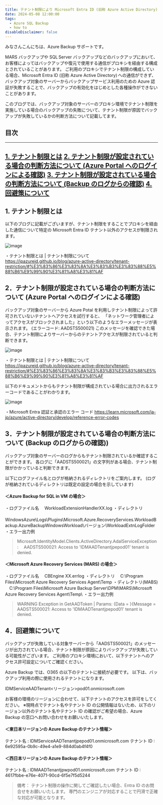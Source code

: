```yaml
---
title: テナント制限により Microsoft Entra ID (旧称 Azure Active Directory) 向けの通信に失敗する
date: 2024-05-08 12:00:00
tags:
  - Azure SQL Backup
  - how to
disableDisclaimer: false
---
```


<!-- more -->
みなさんこんにちは、Azure Backup サポートです。
 
MARS バックアップや SQL Server バックアップなどのバックアップにおいて、お客様によってはバックアップや復元で使用する通信がプロキシを経由する構成とされていることがあります。 
ご利用のプロキシでテナント制限の構成している場合、Microsoft Entra ID (旧称 Azure Active Directory) への通信ができず、バックアップ対象のサーバーからバックアップサービス利用のための Azure 認証が失敗することで、バックアップの有効化をはじめとした各種操作ができないことがあります。 
 
このブログでは、バックアップ対象のサーバーのプロキシ環境でテナント制限を実施している場合のバックアップの失敗について、テナント制限が原因でバックアップが失敗しているかの判断方法について記載してます。

## 目次 
-----------------------------------------------------------
[1. テナント制限とは](#1)
[2. テナント制限が設定されている場合の判断方法について (Azure Portal へのログインによる確認)](#2)
[3. テナント制限が設定されている場合の判断方法について (Backup のログからの確認)](#3)
[4. 回避策について](#4)
-----------------------------------------------------------

## <a id="1"></a> 1.  テナント制限とは
以下のブログに記載がございますが、テナント制限をすることでプロキシを経由した通信について特定の Microsoft Entra ID テナント以外のアクセスが制限されます。

![image](https://github.com/jpabrs-scem/blog/assets/141223502/a3dd80b9-75f4-4ee0-8aed-668c945b264a)

・テナント制限とは | テナント制限について 
https://jpazureid.github.io/blog/azure-active-directory/tenant-restriction/#%E3%83%86%E3%83%8A%E3%83%B3%E3%83%88%E5%88%B6%E9%99%90%E3%81%A8%E3%81%AF


## <a id="2"></a> 2．テナント制限が設定されている場合の判断方法について (Azure Portal へのログインによる確認) 
バックアップ対象のサーバーから Azure Potal を利用しテナント制限によって許可されていないテナントへアクセスを試行すると、 「ネットワーク管理者によってアクセスがブロックされました」という以下のようなエラーメッセージが表示されます。 (エラーコード: AADSTS500021) 
このメッセージを確認できた場合、テナント制限によりサーバーからのテナントアクセスが制限されていると判断できます。

![image](https://github.com/jpabrs-scem/blog/assets/141223502/f09cf41b-6620-4d25-841d-35cbe978f184)

・テナント制限とは | テナント制限について
https://jpazureid.github.io/blog/azure-active-directory/tenant-restriction/#%E3%83%86%E3%83%8A%E3%83%B3%E3%83%88%E5%88%B6%E9%99%90%E3%81%A8%E3%81%AF
 
以下のドキュメントからもテナント制限が構成されている場合に出力されるエラーコードであることがわかります。

![image](https://github.com/jpabrs-scem/blog/assets/141223502/0142a7c0-2226-44f8-b1c4-7e58c35bd4fb)

・Microsoft Entra 認証と承認のエラー コード
https://learn.microsoft.com/ja-jp/azure/active-directory/develop/reference-error-codes


## <a id="3"></a> 3．テナント制限が設定されている場合の判断方法について (Backup のログからの確認))
バックアップ対象のサーバーのログからもテナント制限されているか確認することができます。
各ログに「AADSTS500021」の文字列がある場合、テナント制限がかかっていると判断できます。

以下にログファイル名とログが格納されるディレクトリをご案内します。
(ログが格納されているディレクトリは既定の設定の場合を示しています)

#### ＜Azure Backup for SQL in VM の場合＞ 
・ログファイル名 
　WorkloadExtensionHandlerXX.log 
・ディレクトリ 
　WindowsAzure\Logs\Plugins\Microsoft.Azure.RecoveryServices.WorkloadBackup.AzureBackupWindowsWorkload\バージョン\WorkloadExtnLogFolder 
・エラー出力例 
>Microsoft.IdentityModel.Clients.ActiveDirectory.AdalServiceException:
　AADSTS500021: Access to 'IDMAADTenantjpepod01' tenant is denied.

#### ＜Microsoft Azure Recovery Services (MARS) の場合＞
・ログファイル名 
　CBEngine XX.errlog 
・ディレクトリ 
　C:\Program Files\Microsoft Azure Recovery Services Agent\Temp 
・ディレクトリ(MABS) 
　C:\Program Files\Microsoft Azure Backup Server\DPM\MARS\Microsoft Azure Recovery Services Agent\Temp\ 
・エラー出力例 
>WARNING Exception in GetAADToken | Params: {Data = }{Message = AADSTS500021: Access to 'IDMAADTenantjpepod01' tenant is denied.

## <a id="4"></a> 4．回避策について
バックアップが失敗している対象サーバーから「AADSTS500021」のメッセージが出力されている場合、テナント制限が原因によりバックアップが失敗している可能性がございます。 
ご利用のプロキシ環境において、以下テナントへのアクセス許可設定についてご確認ください。 

Azure Backup では、O365 の以下のテナントに接続が必要です。
以下は、バックアップ利用の際に使用されるテナントになります。
 
IDMServiceAADTenant<リージョン>pod01.onmicrosoft.com
 
お客様の環境のリージョンに合わせて、以下テナントのアクセスを許可をしてください。
※現時点でテナント名やテナント ID の公開情報はないため、以下のリージョン以外のテナント名やテナント ID の確認がご希望の場合、Azure Backup の窓口へお問い合わせをお願いいたします。
 
#### ＜東日本リージョンの Azure Backup のテナント情報＞
テナント名 : IDMServiceAADTenantjpepod01.onmicrosoft.com
テナント ID : 6e92595a-0b9c-49e4-a1e9-884d0ab4f4f0
 
#### ＜西日本リージョンの Azure Backup のテナント情報＞
テナント名 : IDMAADTenantjpwpod01.onmicrosoft.com
テナント ID : 4617fbbe-e76e-4071-90cd-6f5e7f5d5244

>備考：
テナント制限の操作に関してご確認したい場合、Entra ID のお問合せをお願いいたします。
専門のエンジニアが対応することで円滑で正確な対応が可能となります。

